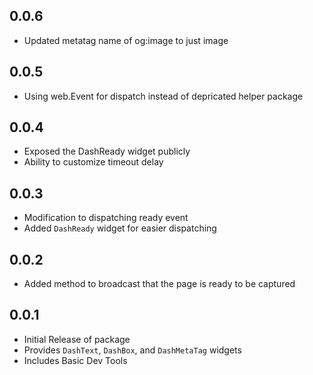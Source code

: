 ## 0.0.6

* Updated metatag name of og:image to just image

## 0.0.5

* Using web.Event for dispatch instead of depricated helper package

## 0.0.4

* Exposed the DashReady widget publicly
* Ability to customize timeout delay

## 0.0.3

* Modification to dispatching ready event
* Added `DashReady` widget for easier dispatching

## 0.0.2

* Added method to broadcast that the page is ready to be captured

## 0.0.1

* Initial Release of package
* Provides `DashText`, `DashBox`, and `DashMetaTag` widgets
* Includes Basic Dev Tools


